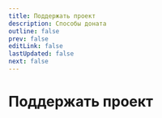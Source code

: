 ```yaml
---
title: Поддержать проект
description: Способы доната
outline: false
prev: false
editLink: false
lastUpdated: false
next: false
---
```

# Поддержать проект
